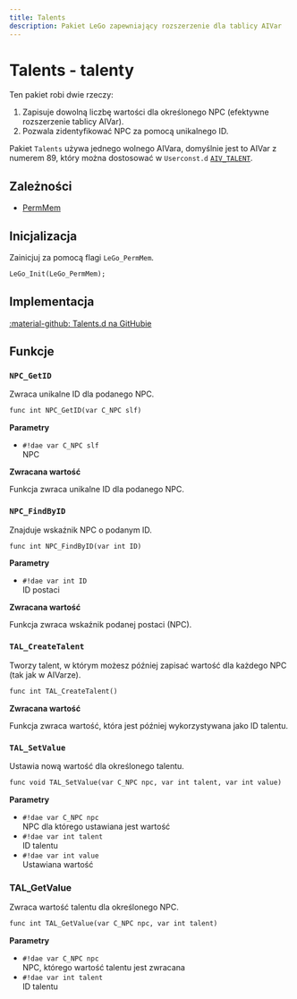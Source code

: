 ```yaml
---
title: Talents
description: Pakiet LeGo zapewniający rozszerzenie dla tablicy AIVar
---
```

# Talents - talenty
Ten pakiet robi dwie rzeczy:

1. Zapisuje dowolną liczbę wartości dla określonego NPC (efektywne rozszerzenie tablicy AIVar).
2. Pozwala zidentyfikować NPC za pomocą unikalnego ID.

Pakiet `Talents` używa jednego wolnego AIVara, domyślnie jest to AIVar z numerem 89, który można dostosować w `Userconst.d` [`AIV_TALENT`](../various/userconstants.md#talents).

## Zależności

- [PermMem](permmem.md)

## Inicjalizacja
Zainicjuj za pomocą flagi `LeGo_PermMem`.
```dae
LeGo_Init(LeGo_PermMem);
```

## Implementacja
[:material-github: Talents.d na GitHubie](https://github.com/Lehona/LeGo/blob/dev/Talents.d)

## Funkcje

### `NPC_GetID`
Zwraca unikalne ID dla podanego NPC.

```dae
func int NPC_GetID(var C_NPC slf)
```
**Parametry**

- `#!dae var C_NPC slf`  
    NPC

**Zwracana wartość**

Funkcja zwraca unikalne ID dla podanego NPC.

### `NPC_FindByID`
Znajduje wskaźnik NPC o podanym ID.
```dae
func int NPC_FindByID(var int ID)
```
**Parametry**

- `#!dae var int ID`  
    ID postaci

**Zwracana wartość**

Funkcja zwraca wskaźnik podanej postaci (NPC).

### `TAL_CreateTalent`
Tworzy talent, w którym możesz później zapisać wartość dla każdego NPC (tak jak w AIVarze).
```dae
func int TAL_CreateTalent()
```
**Zwracana wartość**

Funkcja zwraca wartość, która jest później wykorzystywana jako ID talentu.

### `TAL_SetValue`
Ustawia nową wartość dla określonego talentu.
```dae
func void TAL_SetValue(var C_NPC npc, var int talent, var int value)
```
**Parametry**

- `#!dae var C_NPC npc`  
    NPC dla którego ustawiana jest wartość
- `#!dae var int talent`  
    ID talentu
- `#!dae var int value`  
    Ustawiana wartość

### TAL_GetValue
Zwraca wartość talentu dla określonego NPC.
```dae
func int TAL_GetValue(var C_NPC npc, var int talent)
```
**Parametry**

- `#!dae var C_NPC npc`  
    NPC, którego wartość talentu jest zwracana
- `#!dae var int talent`  
    ID talentu
